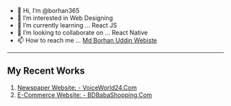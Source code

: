 - 👋 Hi, I’m @borhan365
- 👀 I’m interested in Web Designing
- 🌱 I’m currently learning ... React JS
- 💞️ I’m looking to collaborate on ... React Native
- 📫 How to reach me ... [Md Borhan Uddin Webiste](https://www.mdborhanuddin.com)

---
My Recent Works
---
1. [Newspaper Website: - VoiceWorld24.Com](https://www.voiceworld24.com)
2. [E-Commerce Website: - BDBabaShopping.Com](https://bdbabashopping.com)

<!---
borhan365/borhan365 is a ✨ special ✨ repository because its `README.md` (this file) appears on your GitHub profile.
You can click the Preview link to take a look at your changes.
--->
